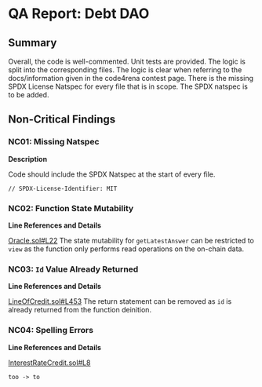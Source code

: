 # QA Report: Debt DAO

## Summary

Overall, the code is well-commented. Unit tests are provided. The logic is split into the corresponding files. The logic is clear when referring to the docs/information given in the code4rena contest page.
There is the missing SPDX License Natspec for every file that is in scope. The SPDX natspec is to be added.

## Non-Critical Findings

### NC01: Missing Natspec

**Description**

Code should include the SPDX Natspec at the start of every file.

    // SPDX-License-Identifier: MIT

### NC02: Function State Mutability

**Line References and Details**

[Oracle.sol#L22](https://github.com/debtdao/Line-of-Credit/blob/e8aa08b44f6132a5ed901f8daa231700c5afeb3a/contracts/modules/oracle/Oracle.sol#L22)
The state mutability for `getLatestAnswer` can be restricted to `view` as the function only performs read operations on the on-chain data.

### NC03: `Id` Value Already Returned

**Line References and Details**

[LineOfCredit.sol#L453](https://github.com/debtdao/Line-of-Credit/blob/e8aa08b44f6132a5ed901f8daa231700c5afeb3a/contracts/modules/credit/LineOfCredit.sol#L453)
The return statement can be removed as `id` is already returned from the function deinition.

### NC04: Spelling Errors

**Line References and Details**

[InterestRateCredit.sol#L8](https://github.com/debtdao/Line-of-Credit/blob/e8aa08b44f6132a5ed901f8daa231700c5afeb3a/contracts/modules/interest-rate/InterestRateCredit.sol#L8)

    too -> to